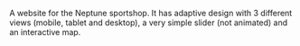 A website for the Neptune sportshop. It has adaptive design with 3 different views (mobile, tablet and desktop), a very simple slider (not animated) and an interactive map.

